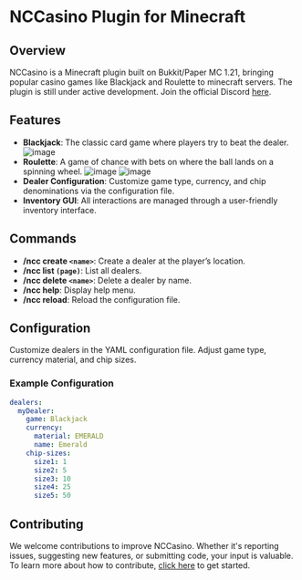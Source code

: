 # NCCasino Plugin for Minecraft

## Overview

NCCasino is a Minecraft plugin built on Bukkit/Paper MC 1.21, bringing popular casino games like Blackjack and Roulette to minecraft servers. The plugin is still under active development. Join the official Discord [here](https://discord.gg/PaN3Dd4pD8).

## Features

- **Blackjack**: The classic card game where players try to beat the dealer.
![image](https://github.com/user-attachments/assets/10f67401-cb4b-473e-b638-cbda921d4a6d)
- **Roulette**: A game of chance with bets on where the ball lands on a spinning wheel.
![image](https://github.com/user-attachments/assets/1e9f1afd-6f14-4512-889f-ed1dcb79aeec) 
![image](https://github.com/user-attachments/assets/86c04ed7-1c03-49df-ba21-95f943e36aee)
- **Dealer Configuration**: Customize game type, currency, and chip denominations via the configuration file.
- **Inventory GUI**: All interactions are managed through a user-friendly inventory interface.

## Commands

- **/ncc create `<name>`**: Create a dealer at the player’s location.
- **/ncc list `(page)`**: List all dealers.
- **/ncc delete `<name>`**: Delete a dealer by name.
- **/ncc help**: Display help menu.
- **/ncc reload**: Reload the configuration file.

## Configuration

Customize dealers in the YAML configuration file. Adjust game type, currency material, and chip sizes.

### Example Configuration

```yaml
dealers:
  myDealer:
    game: Blackjack
    currency:
      material: EMERALD
      name: Emerald
    chip-sizes:
      size1: 1
      size2: 5
      size3: 10
      size4: 25
      size5: 50
```

## Contributing

We welcome contributions to improve NCCasino. Whether it's reporting issues, suggesting new features, or submitting code, your input is valuable. To learn more about how to contribute, [click here](deploy.md) to get started.
